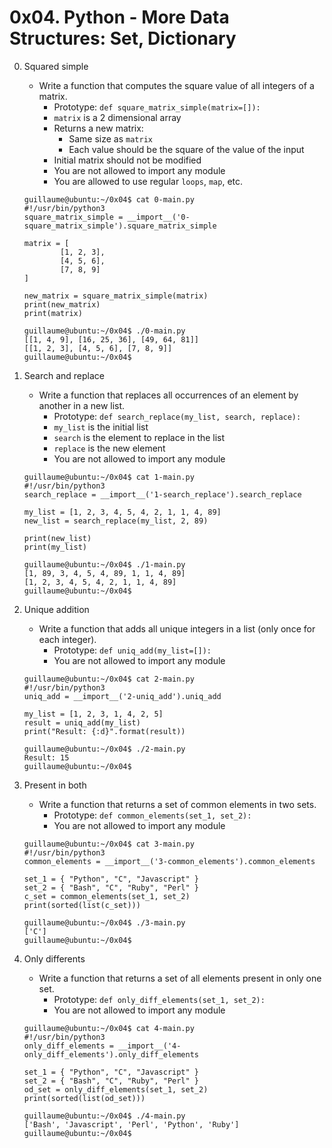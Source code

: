 # 0x04. Python - More Data Structures: Set, Dictionary

0. Squared simple
	- Write a function that computes the square value of all integers of a matrix.
		- Prototype: `def square_matrix_simple(matrix=[]):`
		- `matrix` is a 2 dimensional array
		- Returns a new matrix:
			- Same size as `matrix`
			- Each value should be the square of the value of the input
		- Initial matrix should not be modified
		- You are not allowed to import any module
		- You are allowed to use regular `loops`, `map`, etc.
	```
	guillaume@ubuntu:~/0x04$ cat 0-main.py
	#!/usr/bin/python3
	square_matrix_simple = __import__('0-square_matrix_simple').square_matrix_simple

	matrix = [
    		[1, 2, 3],
    		[4, 5, 6],
    		[7, 8, 9]
	]

	new_matrix = square_matrix_simple(matrix)
	print(new_matrix)
	print(matrix)

	guillaume@ubuntu:~/0x04$ ./0-main.py
	[[1, 4, 9], [16, 25, 36], [49, 64, 81]]
	[[1, 2, 3], [4, 5, 6], [7, 8, 9]]
	guillaume@ubuntu:~/0x04$ 
	```

1. Search and replace
	- Write a function that replaces all occurrences of an element by another in a new list.
		- Prototype: `def search_replace(my_list, search, replace):`
		- `my_list` is the initial list
		- `search` is the element to replace in the list
		- `replace` is the new element
		- You are not allowed to import any module
	```
	guillaume@ubuntu:~/0x04$ cat 1-main.py
	#!/usr/bin/python3
	search_replace = __import__('1-search_replace').search_replace

	my_list = [1, 2, 3, 4, 5, 4, 2, 1, 1, 4, 89]
	new_list = search_replace(my_list, 2, 89)

	print(new_list)
	print(my_list)

	guillaume@ubuntu:~/0x04$ ./1-main.py
	[1, 89, 3, 4, 5, 4, 89, 1, 1, 4, 89]
	[1, 2, 3, 4, 5, 4, 2, 1, 1, 4, 89]
	guillaume@ubuntu:~/0x04$ 
	```

2. Unique addition
	- Write a function that adds all unique integers in a list (only once for each integer).
		- Prototype: `def uniq_add(my_list=[]):`
		- You are not allowed to import any module
	```
	guillaume@ubuntu:~/0x04$ cat 2-main.py
	#!/usr/bin/python3
	uniq_add = __import__('2-uniq_add').uniq_add

	my_list = [1, 2, 3, 1, 4, 2, 5]
	result = uniq_add(my_list)
	print("Result: {:d}".format(result))

	guillaume@ubuntu:~/0x04$ ./2-main.py
	Result: 15
	guillaume@ubuntu:~/0x04$ 
	```

3. Present in both
	- Write a function that returns a set of common elements in two sets.
		- Prototype: `def common_elements(set_1, set_2):`
		- You are not allowed to import any module
	```
	guillaume@ubuntu:~/0x04$ cat 3-main.py
	#!/usr/bin/python3
	common_elements = __import__('3-common_elements').common_elements

	set_1 = { "Python", "C", "Javascript" }
	set_2 = { "Bash", "C", "Ruby", "Perl" }
	c_set = common_elements(set_1, set_2)
	print(sorted(list(c_set)))

	guillaume@ubuntu:~/0x04$ ./3-main.py
	['C']
	guillaume@ubuntu:~/0x04$ 
	```

4. Only differents
	- Write a function that returns a set of all elements present in only one set.
		- Prototype: `def only_diff_elements(set_1, set_2):`
		- You are not allowed to import any module
	```
	guillaume@ubuntu:~/0x04$ cat 4-main.py
	#!/usr/bin/python3
	only_diff_elements = __import__('4-only_diff_elements').only_diff_elements

	set_1 = { "Python", "C", "Javascript" }
	set_2 = { "Bash", "C", "Ruby", "Perl" }
	od_set = only_diff_elements(set_1, set_2)
	print(sorted(list(od_set)))

	guillaume@ubuntu:~/0x04$ ./4-main.py
	['Bash', 'Javascript', 'Perl', 'Python', 'Ruby']
	guillaume@ubuntu:~/0x04$ 
	```
